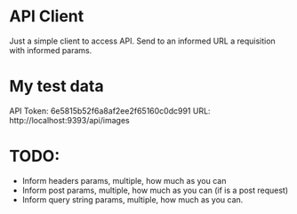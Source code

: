 # API Client

Just a simple client to access API. Send to an informed URL a requisition with informed params.

# My test data

API Token: 6e5815b52f6a8af2ee2f65160c0dc991
URL: http://localhost:9393/api/images

# TODO:
* Inform headers params, multiple, how much as you can
* Inform post params, multiple, how much as you can (if is a post request)
* Inform query string params, multiple, how much as you can.
